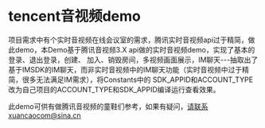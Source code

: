 # tencent音视频demo
项目需求中有个实时音视频在线会议室的需求，腾讯实时音视频api过于精简，做此demo，本Demo基于腾讯音视频3.X api做的实时音视频demo，实现了基本的登录、退出登录，创建、
加入、销毁房间，多视频画面展示，IM聊天---抽取出了基于IMSDK的IM聊天，而非实时音视频中的IM聊天功能（实时音视频中过于精简，很多无法满足IM需求），将Constants中的
SDK_APPID和ACCOUNT_TYPE改为自己项目的ACCOUNT_TYPE和SDK_APPID编译运行查看效果。

此demo可供有做腾讯音视频的童鞋们参考，如果有疑问，请联系xuancaocom@sina.cn

